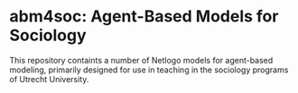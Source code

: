 # abm4soc: Agent-Based Models for Sociology
This repository containts a number of Netlogo models for agent-based modeling, primarily designed for use in teaching in the sociology programs of Utrecht University. 
